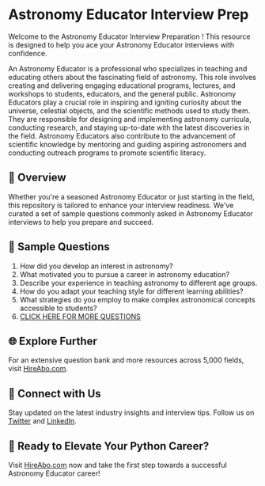 # Astronomy Educator Interview Prep

Welcome to the Astronomy Educator Interview Preparation ! This resource is designed to help you ace your Astronomy Educator interviews with confidence.

An Astronomy Educator is a professional who specializes in teaching and educating others about the fascinating field of astronomy. This role involves creating and delivering engaging educational programs, lectures, and workshops to students, educators, and the general public. Astronomy Educators play a crucial role in inspiring and igniting curiosity about the universe, celestial objects, and the scientific methods used to study them. They are responsible for designing and implementing astronomy curricula, conducting research, and staying up-to-date with the latest discoveries in the field. Astronomy Educators also contribute to the advancement of scientific knowledge by mentoring and guiding aspiring astronomers and conducting outreach programs to promote scientific literacy.

## 🚀 Overview

Whether you're a seasoned Astronomy Educator or just starting in the field, this repository is tailored to enhance your interview readiness. We've curated a set of sample questions commonly asked in Astronomy Educator interviews to help you prepare and succeed.

## 📝 Sample Questions

1. How did you develop an interest in astronomy?
2. What motivated you to pursue a career in astronomy education?
3. Describe your experience in teaching astronomy to different age groups.
4. How do you adapt your teaching style for different learning abilities?
5. What strategies do you employ to make complex astronomical concepts accessible to students?
6. [CLICK HERE FOR MORE QUESTIONS](https://hireabo.com/job/5_4_7/Astronomy%20Educator)

## 🌐 Explore Further

For an extensive question bank and more resources across 5,000 fields, visit [HireAbo.com](https://www.hireabo.com).

## 📱 Connect with Us

Stay updated on the latest industry insights and interview tips. Follow us on [Twitter](https://twitter.com/hireabo) and [LinkedIn](https://www.linkedin.com/in/hire-abo-3609972a8/).

## 🚀 Ready to Elevate Your Python Career?

Visit [HireAbo.com](https://www.hireabo.com) now and take the first step towards a successful Astronomy Educator career!